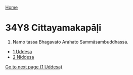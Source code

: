 
[Home](/)

# 34Y8 Cittayamakapāḷi

1. Namo tassa Bhagavato Arahato Sammāsambuddhassa.

* [1 Uddesa](/tipitaka/34Y8/1.md)
* [2 Niddesa](/tipitaka/34Y8/2.md)

[Go to next page (1 Uddesa)](/tipitaka/34Y8/1.md)



